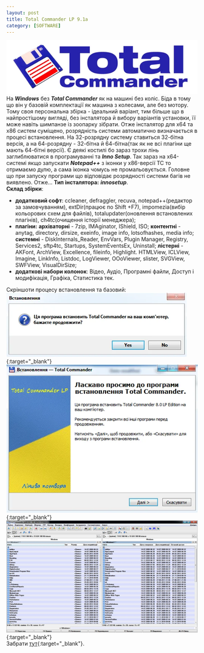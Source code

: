```yaml
---
layout: post
title: Total Commander LP 9.1a
category: [SOFTWARE]
---
```

![tcm logo](/assets/media/tc-logo.webp?style=head)  
На ***Windows*** без ***Total Commander*** як на машині без коліс. Біда в тому що він у базовій комплектації як машина з колесами, але без мотору. Тому своя персональна збірка - ідеальний варіант, тим більше що в найпростішому вигляді, без інсталятора й вибору варіантів установки, її може навіть шимпанзе із зоопарку зібрати.<!--more-->
Отже інсталятор для x64 та x86 систем суміщено, розрядність системи автоматично визначається в процесі встановлення. На 32-розрядну систему ставиться 32-бітна версія, а на 64-розрядну - 32-бітна й 64-бітна(так як не всі плагіни ще мають 64-бітні версії). Є деякі костилі бо зараз трохи лінь заглиблюватися в програмуванні та ***Inno Setup***. Так зараз на x64-системі якщо запускати ***Notepad++*** з іконки у x86-версії ТС то отримаємо дулю, а сама іконка чомусь не промальовується. Головне що при запуску програми що відповідає розрядності системи багів не виявлено. Отже...
**Тип інсталятора:** ***innosetup***.  
**Склад збірки**:
- **додатковий софт**: ccleaner, defraggler, recuva, notepad++(редактор за замовчуванням), extDir(працює по Shift +F7), impomezia(вибір кольорових схем для файлів), totalupdater(оновлення встановлених плагінів), ch4tc(очищення історії менеджера);
- **плагіни:** **архіваторні** - 7zip, IMAginator, IShield, ISO; **контентні** - anytag, directory, dirsize, exeinfo, image info, lotsofhashes, media info; **системні** - DiskInternals_Reader, EnvVars, Plugin Manager, Registry, Services2, sftp4tc, Startups, SystemEventsEx, Uninstall; **лістерні** - AKFont, ArchView, Excellence, fileinfo, Highlight. HTMLView, ICLView, Imagine, LinkInfo, Listdoc, LogViewer, OOoViewer, slister, SVGView, SWFView, VisualDirSize;
- **додаткові набори колонок**: Відео, Аудіо, Програмні файли, Доступ і модифікація, Графіка, Статистика тек.  

Скріншоти процесу встановлення та базовий:
[![install tcm](/assets/media/install_tc-01.webp?style=blog "install tcm")](/assets/media/install_tc-01.webp "install tcm"){:target="_blank"}  
[![install tcm](/assets/media/install_tc-02.webp?style=blog "install tcm")](/assets/media/install_tc-02.webp "install tcm"){:target="_blank"}  
[![install tcm](/assets/media/install_tc-03.webp?style=blog "install tcm")](/assets/media/install_tc-03.webp "install tcm"){:target="_blank"}  
Забрати [тут](https://goo.gl/7xVLEC "збарегти TCM"){:target="_blank"}.
